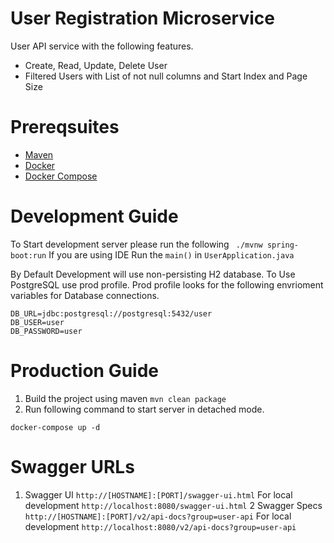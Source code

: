 # User Registration Microservice
User API service with the following features.
- Create, Read, Update, Delete User
- Filtered Users with List of not null columns and Start Index and Page Size

# Prereqsuites

- [Maven]
- [Docker]
- [Docker Compose]

# Development Guide
To Start development server please run the following
`` ./mvnw spring-boot:run``
If you are using IDE
Run the `main()` in `UserApplication.java`

By Default Development will use non-persisting H2 database. 
To Use PostgreSQL use prod profile.
Prod profile looks for the following envrioment variables for Database connections.
```
DB_URL=jdbc:postgresql://postgresql:5432/user
DB_USER=user
DB_PASSWORD=user
```
# Production Guide
1. Build the project using maven `mvn clean package`
2. Run following command to start server in detached mode.
```
docker-compose up -d
```
# Swagger URLs
1. Swagger UI
`http://[HOSTNAME]:[PORT]/swagger-ui.html`
For local development
`http://localhost:8080/swagger-ui.html`
2 Swagger Specs
`http://[HOSTNAME]:[PORT]/v2/api-docs?group=user-api`
For local development
`http://localhost:8080/v2/api-docs?group=user-api`

[Maven]: https://maven.apache.org/
[Docker]: https://www.docker.com/
[Docker Compose]: https://docs.docker.com/compose/